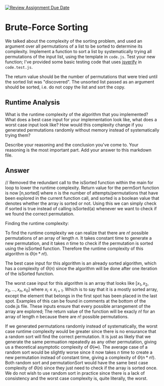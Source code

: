 [![Review Assignment Due Date](https://classroom.github.com/assets/deadline-readme-button-24ddc0f5d75046c5622901739e7c5dd533143b0c8e959d652212380cedb1ea36.svg)](https://classroom.github.com/a/7eEMzrNd)
# Brute-Force Sorting

We talked about the complexity of the sorting problem, and used an argument over
all permutations of a list to be sorted to determine its complexity. Implement
a function to sort a list by systematically trying all permutations of the input
list, using the template in `code.js`. Test your new function; I've provided
some basic testing code that uses [jsverify](https://jsverify.github.io/) in
`code.test.js`.

The return value should be the number of permutations that were tried until the
sorted list was "discovered". The unsorted list passed as an argument should be
sorted, i.e. do not copy the list and sort the copy.

## Runtime Analysis

What is the runtime complexity of the algorithm that you implemented? What does
a best case input for your implementation look like, what does a worst case
input look like? How would this complexity change if you generated permutations
randomly without memory instead of systematically trying them?

Describe your reasoning and the conclusion you've come to. Your reasoning is the
most important part. Add your answer to this markdown file.

## Answer

// Removed the redundant call to the isSorted function within the main for loop to lower the runtime complexity. Return value for the permSort function is now [n,sorted] where n is the number of attempts/permutations that have been explored in the current function call, and sorted is a boolean value that denotes whether the array is sorted or not. Using this we can simply check if sorted is true instead of calling isSorted(a) whenever we want to check if we found the correct permutation.

Finding the runtime complexity:

To find the runtime complexity we can realize that there are $n!$ possible permutations of an array of length $n$. It takes constant time to generate a new permutation, and it takes $n$ time to check if the permutation is sorted using the isSorted function. Therefore the runtime complexity of this algorithm is $\Theta(n*n!)$.

The best case input for this algorithm is an already sorted algorithm, which has a complexity of $\Theta(n)$ since the algorithm will be done after one iteration of the isSorted function.

The worst case input for this algorithm is an array that looks like $[x_1,x_2,x_3,...,x_n,x_0] \text{ where } x_i\le x_{i+1}.$ Which is to say that it is a mostly sorted array, except the element that belongs in the first spot has been placed in the last spot. Examples of this can be found in comments at the bottom of the code.js file. These inputs ensure that every possible arrangement of the array are explored; The return value of the function will be exacly $n!$ for an array of length $n$ because there are $n!$ possible permutations.

If we generated permutations randomly instead of systematically, the worst case runtime complexity would be greater since there is no ensurance that a random sort will find the correct permutation. It is just as likely that we generate the same permuation repeatedly as any other permutation, giving us a theoretical asymptotic complexity of $\Theta(\infty)$. The average case of a random sort would be slightly worse since it now takes $n$ time to create a new permutation instead of constant time, giving a complexity of $\Theta(n*n!)$. Both random sort and permutationSort would have the same best case complexity of $\Theta(n)$ since they just need to check if the array is sorted once. We do not wish to use random sort in practice since there is a lack of consistency and the worst case complexity is, quite literally, the worst. 


